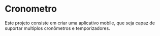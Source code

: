 # Cronometro
Este projeto consiste em criar uma aplicativo mobile, que seja capaz de suportar multiplos cronômetros e temporizadores.
